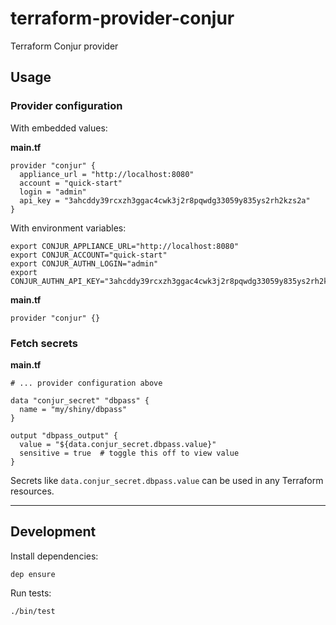 # terraform-provider-conjur

Terraform Conjur provider 

## Usage

### Provider configuration

With embedded values:

**main.tf**

```
provider "conjur" {
  appliance_url = "http://localhost:8080"
  account = "quick-start"
  login = "admin"
  api_key = "3ahcddy39rcxzh3ggac4cwk3j2r8pqwdg33059y835ys2rh2kzs2a"
}
```

With environment variables:

```
export CONJUR_APPLIANCE_URL="http://localhost:8080"
export CONJUR_ACCOUNT="quick-start"
export CONJUR_AUTHN_LOGIN="admin"
export CONJUR_AUTHN_API_KEY="3ahcddy39rcxzh3ggac4cwk3j2r8pqwdg33059y835ys2rh2kzs2a"
```

**main.tf**

```
provider "conjur" {}
```

### Fetch secrets

**main.tf**

```
# ... provider configuration above

data "conjur_secret" "dbpass" {
  name = "my/shiny/dbpass"
}

output "dbpass_output" {
  value = "${data.conjur_secret.dbpass.value}"
  sensitive = true  # toggle this off to view value
}
```

Secrets like `data.conjur_secret.dbpass.value` can be used in any Terraform resources.

---

## Development

Install dependencies:

```
dep ensure
```

Run tests:

```
./bin/test
```
